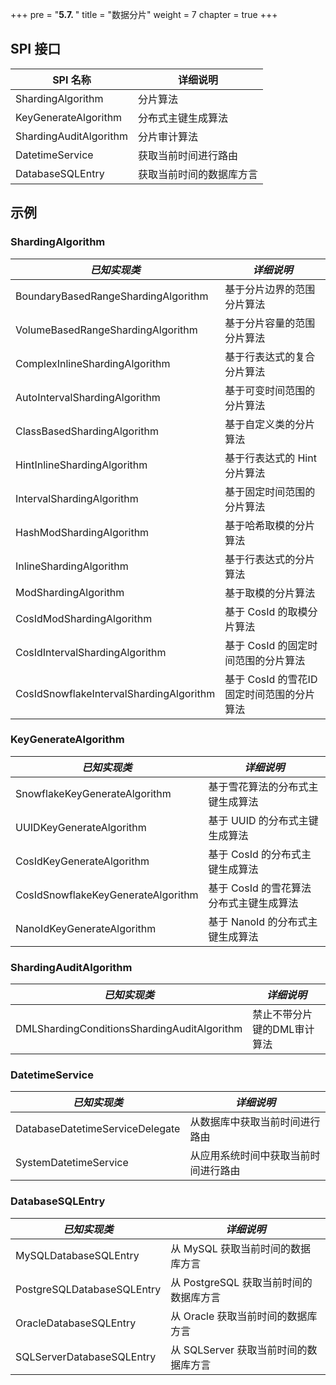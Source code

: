 +++
pre = "<b>5.7. </b>"
title = "数据分片"
weight = 7
chapter = true
+++

## SPI 接口

| SPI 名称                  | 详细说明                 |
|-------------------------| ------------------------ |
| ShardingAlgorithm       | 分片算法                 |
| KeyGenerateAlgorithm    | 分布式主键生成算法       |
| ShardingAuditAlgorithm  | 分片审计算法 |
| DatetimeService         | 获取当前时间进行路由     |
| DatabaseSQLEntry        | 获取当前时间的数据库方言 |

## 示例

### ShardingAlgorithm 

| *已知实现类*                                 | *详细说明*                    |
|-----------------------------------------|---------------------------|
| BoundaryBasedRangeShardingAlgorithm     | 基于分片边界的范围分片算法             |
| VolumeBasedRangeShardingAlgorithm       | 基于分片容量的范围分片算法             |
| ComplexInlineShardingAlgorithm          | 基于行表达式的复合分片算法             |
| AutoIntervalShardingAlgorithm           | 基于可变时间范围的分片算法             |
| ClassBasedShardingAlgorithm             | 基于自定义类的分片算法               |
| HintInlineShardingAlgorithm             | 基于行表达式的 Hint 分片算法         |
| IntervalShardingAlgorithm               | 基于固定时间范围的分片算法             |
| HashModShardingAlgorithm                | 基于哈希取模的分片算法               |
| InlineShardingAlgorithm                 | 基于行表达式的分片算法               |
| ModShardingAlgorithm                    | 基于取模的分片算法                 |
| CosIdModShardingAlgorithm               | 基于 CosId 的取模分片算法          |
| CosIdIntervalShardingAlgorithm          | 基于 CosId 的固定时间范围的分片算法     |
| CosIdSnowflakeIntervalShardingAlgorithm | 基于 CosId 的雪花ID固定时间范围的分片算法 |

### KeyGenerateAlgorithm 

| *已知实现类*                         | *详细说明*                         |
|----------------------------------- |---------------------------------- |
| SnowflakeKeyGenerateAlgorithm      | 基于雪花算法的分布式主键生成算法        |
| UUIDKeyGenerateAlgorithm           | 基于 UUID 的分布式主键生成算法        |
| CosIdKeyGenerateAlgorithm          | 基于 CosId 的分布式主键生成算法       |
| CosIdSnowflakeKeyGenerateAlgorithm | 基于 CosId 的雪花算法分布式主键生成算法 |
| NanoIdKeyGenerateAlgorithm         | 基于 NanoId 的分布式主键生成算法      |

### ShardingAuditAlgorithm 

| *已知实现类*                                  | *详细说明*                         |
|-------------------------------------------- |---------------------------------- |
| DMLShardingConditionsShardingAuditAlgorithm | 禁止不带分片键的DML审计算法           |

### DatetimeService 

| *已知实现类*                      | *详细说明*                     |
| ------------------------------- | ----------------------------- |
| DatabaseDatetimeServiceDelegate | 从数据库中获取当前时间进行路由      |
| SystemDatetimeService           | 从应用系统时间中获取当前时间进行路由 |

### DatabaseSQLEntry 

| *已知实现类*                 | *详细说明*                         |
| -------------------------- | --------------------------------- |
| MySQLDatabaseSQLEntry      | 从 MySQL 获取当前时间的数据库方言      |
| PostgreSQLDatabaseSQLEntry | 从 PostgreSQL 获取当前时间的数据库方言 |
| OracleDatabaseSQLEntry     | 从 Oracle 获取当前时间的数据库方言     |
| SQLServerDatabaseSQLEntry  | 从 SQLServer 获取当前时间的数据库方言  |
